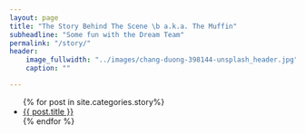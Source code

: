 ```yaml
---
layout: page
title: "The Story Behind The Scene \b a.k.a. The Muffin"
subheadline: "Some fun with the Dream Team"
permalink: "/story/"
header:
    image_fullwidth: "../images/chang-duong-398144-unsplash_header.jpg"
    caption: ""

---
```

<ul>
    {% for post in site.categories.story%}
    <li><a href="{{ site.url }}{{ site.baseurl }}{{ post.url }}">{{ post.title }}</a></li>
    {% endfor %}
</ul>